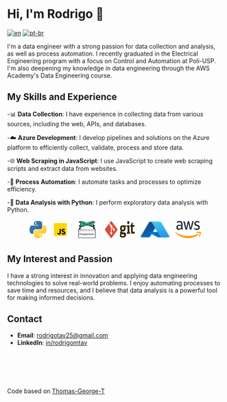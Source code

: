 # Hi, I'm Rodrigo 👋

[![en](https://img.shields.io/badge/lang-en-red.svg)](https://github.com/rodtav/rodtav/blob/main/README.md)
[![pt-br](https://img.shields.io/badge/lang-pt--br-green.svg)](https://github.com/rodtav/rodtav/blob/main/README.pt-br.md)

I'm a data engineer with a strong passion for data collection and analysis, as well as process automation. I recently graduated in the Electrical Engineering program with a focus on Control and Automation at Poli-USP. I'm also deepening my knowledge in data engineering through the AWS Academy's Data Engineering course.

## My Skills and Experience

-📊 **Data Collection**: I have experience in collecting data from various sources, including the web, APIs, and databases.

-☁️ **Azure Development**: I develop pipelines and solutions on the Azure platform to efficiently collect, validate, process and store data.

-🌐 **Web Scraping in JavaScript**: I use JavaScript to create web scraping scripts and extract data from websites.

-🤖 **Process Automation**: I automate tasks and processes to optimize efficiency.

-🐍 **Data Analysis with Python**: I perform exploratory data analysis with Python.

<p align="center">
	<img title="Python" alt="Python" src="img/python.svg" width="40" height="40" style="vertical-align:down; margin:4px"/>
	<img title="JavaScript" alt="JavaScript" src="img/javascript.svg" width="40" height="40" style="vertical-align:down; margin:4px"/>
	<img title="Puppeteer" alt="Puppeteer" src="img/puppeteer.svg" width="60" height="40" style="vertical-align:down; margin:4px"/>
	<img title="Git" alt="Git" src="img/git.svg" width="70" height="40" style="vertical-align:down; margin:4px"/>
  <img title="Azure" alt="Azure" src="img/azure.svg" width="70" height="40" style="vertical-align:down; margin:4px"/>
	<img title="AWS" alt="AWS" src="img/aws.svg" width="60" height="40" style="vertical-align:down; margin:4px"/
</p>

## My Interest and Passion

I have a strong interest in innovation and applying data engineering technologies to solve real-world problems. I enjoy automating processes to save time and resources, and I believe that data analysis is a powerful tool for making informed decisions.

## Contact

- **Email**: rodrigotav25@gmail.com
- **LinkedIn**: [in/rodrigomtav](https://www.linkedin.com/in/rodrigomtav/?locale=en_US)

<br/><br/>
<br/><br/>

Code based on [Thomas-George-T](https://github.com/Thomas-George-T/Thomas-George-T)

